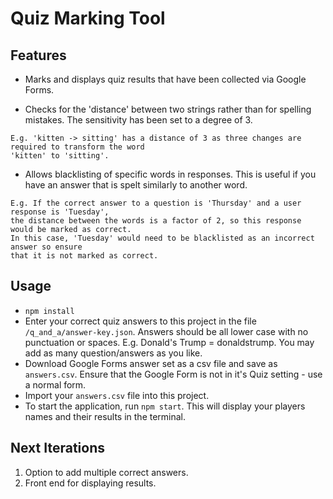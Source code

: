 # Quiz Marking Tool

## Features

- Marks and displays quiz results that have been collected via Google Forms.

- Checks for the 'distance' between two strings rather than for spelling mistakes. The sensitivity has been set to a degree of 3.

```
E.g. 'kitten -> sitting' has a distance of 3 as three changes are required to transform the word
'kitten' to 'sitting'.
```

- Allows blacklisting of specific words in responses. This is useful if you have an answer that is spelt similarly to another word.

```
E.g. If the correct answer to a question is 'Thursday' and a user response is 'Tuesday',
the distance between the words is a factor of 2, so this response would be marked as correct.
In this case, 'Tuesday' would need to be blacklisted as an incorrect answer so ensure
that it is not marked as correct.
```

## Usage

- `npm install`
- Enter your correct quiz answers to this project in the file `/q_and_a/answer-key.json`. Answers should be all lower case with no punctuation or spaces. E.g. Donald's Trump = donaldstrump. You may add as many question/answers as you like.
- Download Google Forms answer set as a csv file and save as `answers.csv`. Ensure that the Google Form is not in it's Quiz setting - use a normal form.
- Import your `answers.csv` file into this project.
- To start the application, run `npm start`. This will display your players names and their results in the terminal.

## Next Iterations

1. Option to add multiple correct answers.
2. Front end for displaying results.
